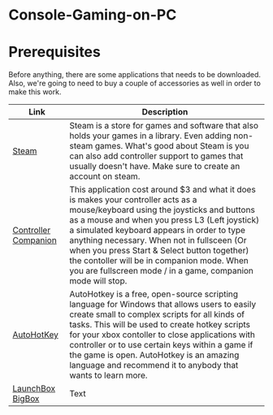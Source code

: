 # Console-Gaming-on-PC

# Prerequisites
Before anything, there are some applications that needs to be downloaded. Also, we're going to need to buy a couple of accessories as well in order to make this work.

| Link | Description |
| ----------- | ----------- |
| [Steam](https://store.steampowered.com) | Steam is a store for games and software that also holds your games in a library. Even adding non-steam games. What's good about Steam is you can also add controller support to games that usually doesn't have. Make sure to create an account on steam. |
| [Controller Companion](https://store.steampowered.com/app/367670/Controller_Companion/) | This application cost around $3 and what it does is makes your controller acts as a mouse/keyboard using the joysticks and buttons as a mouse and when you press L3 (Left joystick) a simulated keyboard appears in order to type anything necessary. When not in fullsceen (Or when you press Start & Select button together) the contoller will be in companion mode. When you are fullscreen mode / in a game, companion mode will stop.   |
| [AutoHotKey](https://www.autohotkey.com) | AutoHotkey is a free, open-source scripting language for Windows that allows users to easily create small to complex scripts for all kinds of tasks. This will be used to create hotkey scripts for your xbox contoller to close applications with controller or to use certain keys within a game if the game is open. AutoHotkey is an amazing language and recommend it to anybody that wants to learn more. |
| [LaunchBox](https://www.launchbox-app.com/download) [BigBox](https://www.launchbox-app.com/premium) | Text |